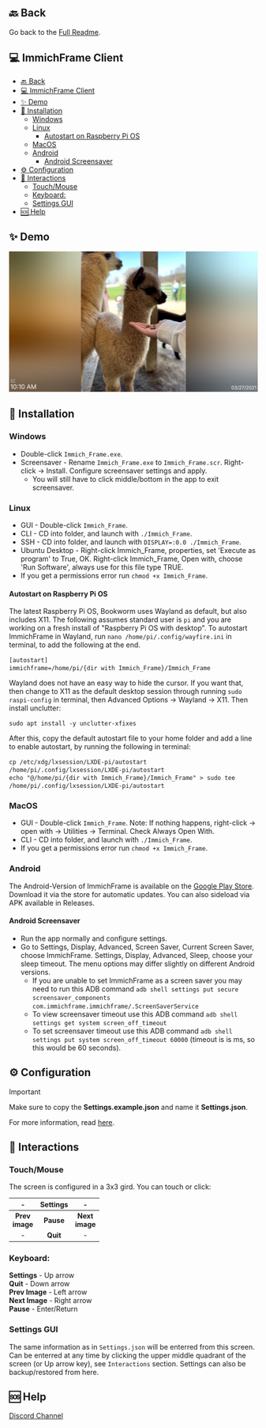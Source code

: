 ## 🔙 Back
Go back to the [Full Readme](/README.md).

## 💻 ImmichFrame Client
- [🔙 Back](#-back)
- [💻 ImmichFrame Client](#-immichframe-client)
- [✨ Demo](#-demo)
- [🔧 Installation](#-installation)
  - [Windows](#windows)
  - [Linux](#linux)
    - [Autostart on Raspberry Pi OS](#autostart-on-raspberry-pi-os)
  - [MacOS](#macos)
  - [Android](#android)
    - [Android Screensaver](#android-screensaver)
- [⚙️ Configuration](#️-configuration)
- [💬 Interactions](#-interactions)
  - [Touch/Mouse](#touchmouse)
  - [Keyboard:](#keyboard)
  - [Settings GUI](#settings-gui)
- [🆘 Help](#-help)

## ✨ Demo
![ImmichFrame Client](/design/demo/client_demo.png)

## 🔧 Installation

### Windows
- Double-click `Immich_Frame.exe`.
- Screensaver - Rename `Immich_Frame.exe` to `Immich_Frame.scr`. Right-click &rarr; Install. Configure screensaver settings and apply.
  - You will still have to click middle/bottom in the app to exit screensaver.

### Linux

- GUI - Double-click `Immich_Frame`.
- CLI - CD into folder, and launch with `./Immich_Frame`.
- SSH - CD into folder, and launch with `DISPLAY=:0.0 ./Immich_Frame`.
- Ubuntu Desktop - Right-click Immich_Frame, properties, set 'Execute as program' to True, OK. Right-click Immich_Frame, Open with, choose 'Run Software', always use for this file type TRUE.
- If you get a permissions error run `chmod +x Immich_Frame`.

#### Autostart on Raspberry Pi OS

The latest Raspberry Pi OS, Bookworm uses Wayland as default, but also includes X11. The following assumes standard user is `pi` and you are working on a fresh install of "Raspberry Pi OS with desktop".
To autostart ImmichFrame in Wayland, run `nano /home/pi/.config/wayfire.ini` in terminal, to add the following at the end.

```
[autostart]
immichframe=/home/pi/{dir with Immich_Frame}/Immich_Frame
```

Wayland does not have an easy way to hide the cursor. If you want that, then change to X11 as the default desktop session through running `sudo raspi-config` in terminal, then Advanced Options &rarr; Wayland &rarr; X11.
Then install unclutter:

```
sudo apt install -y unclutter-xfixes
```

After this, copy the default autostart file to your home folder and add a line to enable autostart, by running the following in terminal:

```
cp /etc/xdg/lxsession/LXDE-pi/autostart /home/pi/.config/lxsession/LXDE-pi/autostart
echo "@/home/pi/{dir with Immich_Frame}/Immich_Frame" > sudo tee /home/pi/.config/lxsession/LXDE-pi/autostart
```

### MacOS

- GUI - Double-click `Immich_Frame`. Note: If nothing happens, right-click &rarr; open with &rarr; Utilities &rarr; Terminal. Check Always Open With.
- CLI - CD into folder, and launch with `./Immich_Frame`.
- If you get a permissions error run `chmod +x Immich_Frame`.
  
### Android
The Android-Version of ImmichFrame is available on the [Google Play Store][play-store-link]. Download it via the store for automatic updates. You can also sideload via APK available in Releases.

#### Android Screensaver

- Run the app normally and configure settings.
- Go to Settings, Display, Advanced, Screen Saver, Current Screen Saver, choose ImmichFrame. Settings, Display, Advanced, Sleep, choose your sleep timeout. The menu options may differ slightly on different Android versions.
  - If you are unable to set ImmichFrame as a screen saver you may need to run this ADB command `adb shell settings put secure screensaver_components com.immichframe.immichframe/.ScreenSaverService`
  - To view screensaver timeout use this ADB command `adb shell settings get system screen_off_timeout`
  - To set screensaver timeout use this ADB command `adb shell settings put system screen_off_timeout 60000` (timeout is is ms, so this would be 60 seconds).


## ⚙️ Configuration

> [!IMPORTANT]  
> Make sure to copy the **Settings.example.json** and name it **Settings.json**.

For more information, read [here](/README.md#configuration).

## 💬 Interactions

### Touch/Mouse

The screen is configured in a 3x3 gird. You can touch or click:

|         -         | **Settings** |         -         |
| :---------------: | :----------: | :---------------: |
| **Prev<br>image** |  **Pause**   | **Next<br>image** |
|         -         |   **Quit**   |         -         |

### Keyboard:
**Settings** - Up arrow <br/>
**Quit** - Down arrow <br/>
**Prev Image** - Left arrow <br/>
**Next Image** - Right arrow <br/>
**Pause** - Enter/Return <br/>

### Settings GUI

The same information as in `Settings.json` will be enterred from this screen. Can be enterred at any time by clicking the upper middle quadrant of the screen (or Up arrow key), see `Interactions` section. Settings can also be backup/restored from here.

## 🆘 Help

[Discord Channel][support-url]


<!-- MARKDOWN LINKS & IMAGES -->
[support-url]: https://discord.com/channels/979116623879368755/1217843270244372480
[play-store-link]: https://play.google.com/store/apps/details?id=com.immichframe.immichframe
[releases-url]: https://github.com/3rob3/ImmichFrame/releases/latest